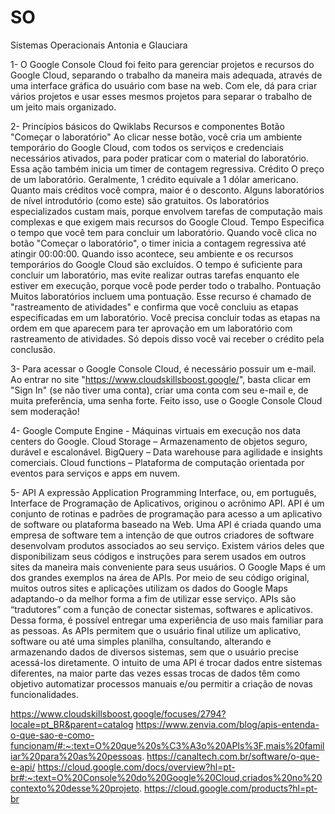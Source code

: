 # SO
Sistemas Operacionais
Antonia e Glauciara

1- O Google Console Cloud foi feito para gerenciar projetos e recursos do Google Cloud, separando o trabalho da maneira mais adequada, através de uma interface gráfica do usuário com base na web. Com ele, dá para criar vários projetos e usar esses mesmos projetos para separar o trabalho de um jeito mais organizado.

2- Princípios básicos do Qwiklabs
Recursos e componentes
Botão "Começar o laboratório"
Ao clicar nesse botão, você cria um ambiente temporário do Google Cloud, com todos os serviços e credenciais necessários ativados, para poder praticar com o material do laboratório. Essa ação também inicia um timer de contagem regressiva.
Crédito
O preço de um laboratório. Geralmente, 1 crédito equivale a 1 dólar americano. Quanto mais créditos você compra, maior é o desconto. Alguns laboratórios de nível introdutório (como este) são gratuitos. Os laboratórios especializados custam mais, porque envolvem tarefas de computação mais complexas e que exigem mais recursos do Google Cloud.
Tempo
Especifica o tempo que você tem para concluir um laboratório. Quando você clica no botão "Começar o laboratório", o timer inicia a contagem regressiva até atingir 00:00:00. Quando isso acontece, seu ambiente e os recursos temporários do Google Cloud são excluídos. O tempo é suficiente para concluir um laboratório, mas evite realizar outras tarefas enquanto ele estiver em execução, porque você pode perder todo o trabalho.
Pontuação
Muitos laboratórios incluem uma pontuação. Esse recurso é chamado de "rastreamento de atividades" e confirma que você concluiu as etapas especificadas em um laboratório. Você precisa concluir todas as etapas na ordem em que aparecem para ter aprovação em um laboratório com rastreamento de atividades. Só depois disso você vai receber o crédito pela conclusão.

3- Para acessar o Google Console Cloud, é necessário possuir um e-mail. Ao entrar no site "https://www.cloudskillsboost.google/", basta clicar em "Sign In" (se não tiver uma conta), criar uma conta com seu e-mail e, de muita preferência, uma senha forte. Feito isso, use o Google Console Cloud sem moderação!

4- Google Compute Engine - Máquinas virtuais em execução nos data centers do Google.
Cloud Storage – Armazenamento de objetos seguro, durável e escalonável.
BigQuery – Data warehouse para agilidade e insights comerciais.
Cloud functions – Plataforma de computação orientada por eventos para serviços e apps em nuvem.

5- API
A expressão Application Programming Interface, ou, em português, Interface de Programação de Aplicativos, originou o acrônimo API. 
API é um conjunto de rotinas e padrões de programação para acesso a um aplicativo de software ou plataforma baseado na Web.
Uma API é criada quando uma empresa de software tem a intenção de que outros criadores de software desenvolvam produtos associados ao seu serviço. Existem vários deles que disponibilizam seus códigos e instruções para serem usados em outros sites da maneira mais conveniente para seus usuários. O Google Maps é um dos grandes exemplos na área de APIs. Por meio de seu código original, muitos outros sites e aplicações utilizam os dados do Google Maps adaptando-o da melhor forma a fim de utilizar esse serviço.
APIs são “tradutores” com a função de conectar sistemas, softwares e aplicativos. Dessa forma, é possível entregar uma experiência de uso mais familiar para as pessoas.
As APIs permitem que o usuário final utilize um aplicativo, software ou até uma simples planilha, consultando, alterando e armazenando dados de diversos sistemas, sem que o usuário precise acessá-los diretamente.
O intuito de uma API é trocar dados entre sistemas diferentes, na maior parte das vezes essas trocas de dados têm como objetivo automatizar processos manuais e/ou permitir a criação de novas funcionalidades.

https://www.cloudskillsboost.google/focuses/2794?locale=pt_BR&parent=catalog 
https://www.zenvia.com/blog/apis-entenda-o-que-sao-e-como-funcionam/#:~:text=O%20que%20s%C3%A3o%20APIs%3F,mais%20familiar%20para%20as%20pessoas.
https://canaltech.com.br/software/o-que-e-api/
https://cloud.google.com/docs/overview?hl=pt-br#:~:text=O%20Console%20do%20Google%20Cloud,criados%20no%20contexto%20desse%20projeto.
https://cloud.google.com/products?hl=pt-br
